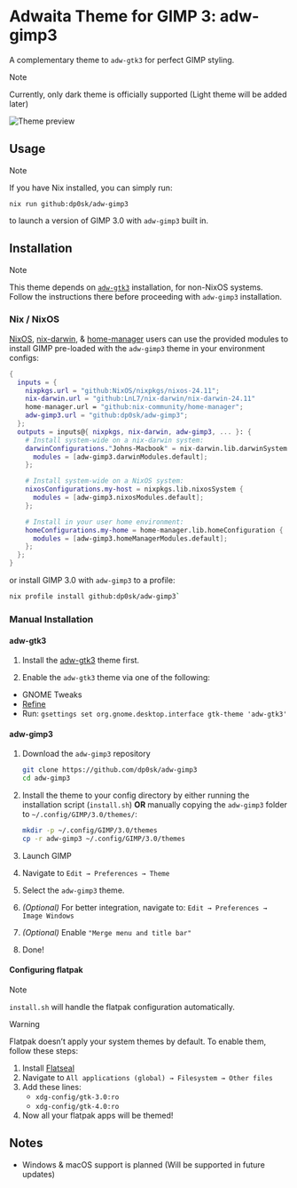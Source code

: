 # Adwaita Theme for GIMP 3: adw-gimp3

A complementary theme to `adw-gtk3` for perfect GIMP styling.

> [!NOTE]
> Currently, only dark theme is officially supported (Light theme will be added later)

![Theme preview](preview-dark.png)


## Usage

> [!NOTE]
> If you have Nix installed, you can simply run:
>
> `nix run github:dp0sk/adw-gimp3`
>
> to launch a version of GIMP 3.0 with `adw-gimp3` built in.


## Installation

> [!NOTE]
> This theme depends on [`adw-gtk3`](https://github.com/lassekongo83/adw-gtk3) installation,
> for non-NixOS systems.
> Follow the instructions there before proceeding with `adw-gimp3` installation.

### Nix / NixOS

[NixOS](https://nixos.org),
[nix-darwin](https://github.com/LnL7/nix-darwin), &
[home-manager](https://github.com/nix-community/home-manager)
users can use the provided modules to install GIMP pre-loaded with the `adw-gimp3` theme in your environment configs:

```nix
{
  inputs = {
    nixpkgs.url = "github:NixOS/nixpkgs/nixos-24.11";
    nix-darwin.url = "github:LnL7/nix-darwin/nix-darwin-24.11"
    home-manager.url = "github:nix-community/home-manager";
    adw-gimp3.url = "github:dp0sk/adw-gimp3";
  };
  outputs = inputs@{ nixpkgs, nix-darwin, adw-gimp3, ... }: {
    # Install system-wide on a nix-darwin system:
    darwinConfigurations."Johns-Macbook" = nix-darwin.lib.darwinSystem {
      modules = [adw-gimp3.darwinModules.default];
    };

    # Install system-wide on a NixOS system:
    nixosConfigurations.my-host = nixpkgs.lib.nixosSystem {
      modules = [adw-gimp3.nixosModules.default];
    };

    # Install in your user home environment:
    homeConfigurations.my-home = home-manager.lib.homeConfiguration {
      modules = [adw-gimp3.homeManagerModules.default];
    };
  };
}
```

or install GIMP 3.0 with `adw-gimp3` to a profile:

```bash
nix profile install github:dp0sk/adw-gimp3`
```

### Manual Installation

#### adw-gtk3

1. Install the [adw-gtk3](https://github.com/lassekongo83/adw-gtk3) theme first.

2. Enable the `adw-gtk3` theme via one of the following:

  - GNOME Tweaks
  - [Refine](https://flathub.org/apps/page.tesk.Refine)
  - Run: `gsettings set org.gnome.desktop.interface gtk-theme 'adw-gtk3'`


#### adw-gimp3

1. Download the `adw-gimp3` repository

    ```bash
    git clone https://github.com/dp0sk/adw-gimp3
    cd adw-gimp3
    ```

2. Install the theme to your config directory by either running the installation script (`install.sh`) **OR** manually copying the `adw-gimp3` folder to `~/.config/GIMP/3.0/themes/`:

    ```bash
    mkdir -p ~/.config/GIMP/3.0/themes
    cp -r adw-gimp3 ~/.config/GIMP/3.0/themes
    ```

3. Launch GIMP
4. Navigate to `Edit → Preferences → Theme`
5. Select the `adw-gimp3` theme.
6. *(Optional)* For better integration, navigate to: `Edit → Preferences → Image Windows`
7. *(Optional)* Enable `"Merge menu and title bar"`
8. Done!

#### Configuring flatpak

> [!NOTE]
> `install.sh` will handle the flatpak configuration automatically.

> [!WARNING]
> Flatpak doesn’t apply your system themes by default. To enable them, follow these steps:

1. Install [Flatseal](https://flathub.org/apps/com.github.tchx84.Flatseal)
2. Navigate to `All applications (global) → Filesystem → Other files`
3. Add these lines: 	
   - `xdg-config/gtk-3.0:ro`
   - `xdg-config/gtk-4.0:ro`
4. Now all your flatpak apps will be themed!

## Notes

- Windows & macOS support is planned (Will be supported in future updates)

